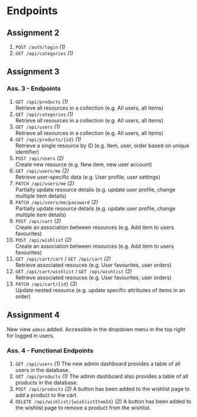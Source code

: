 # Endpoints

## Assignment 2

1. `POST /auth/login` *(1)*
2. `GET /api/categories` *(1)*

## Assignment 3

### Ass. 3 - Endpoints

1. `GET /api/products` *(1)*  
    Retrieve all resources in a collection (e.g. All users, all items)
2. `GET /api/categories` *(1)*  
    Retrieve all resources in a collection (e.g. All users, all items)
3. `GET /api/users` *(1)*  
    Retrieve all resources in a collection (e.g. All users, all items)
4. `GET /api/products/{id}` *(1)*  
    Retrieve a single resource by ID (e.g. Item, user, order based on unique identifier)
5. `POST /api/users` *(2)*  
    Create new resource (e.g. New item, new user account)
6. `GET /api/users/me` *(2)*  
    Retrieve user-specific data (e.g. User profile, user settings)
7. `PATCH /api/users/me` *(2)*  
    Partially update resource details (e.g. update user profile, change multiple item details)
8. `PATCH /api/users/me/password` *(2)*  
    Partially update resource details (e.g. update user profile, change multiple item details)
9. `POST /api/cart` *(2)*  
    Create an association between resources (e.g. Add item to users favourites)
10. `POST /api/wishlist` *(2)*  
    Create an association between resources (e.g. Add item to users favourites)
11. `GET /api/cart/cart` / `GET /api/cart` *(2)*  
    Retrieve associated resouces (e.g. User favourites, user orders)
12. `GET /api/cart/wishlist` / `GET /api/wishlist` *(2)*  
    Retrieve associated resouces (e.g. User favourites, user orders)
13. `PATCH /api/cart/{id}` *(3)*  
    Update nested resource (e.g. update specific attributes of items in an order)

## Assignment 4

New view `admin` added. Accessible in the dropdown menu in the top right for logged in users.

### Ass. 4 - Functional Endpoints

1. `GET /api/users` *(1)*
    The new admin dashboard provides a table of all users in the database.
2. `GET /api/products` *(1)*
    The admin dashboard also provides a table of all products in the database.
3. `POST /api/products` *(2)*
    A button has been added to the wishlist page to add a product to the cart.
4. `DELETE /api/wishlist/{wishlistItemId}` *(2)*
    A button has been added to the wishlist page to remove a product from the wishlist.

